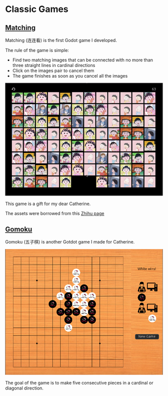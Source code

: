 # Classic Games

## [Matching](https://henryrlee.github.io/ClassicGames/Matching/)

Matching (连连看) is the first Godot game I developed.

The rule of the game is simple:

* Find two matching images that can be connected with no more than three
straight lines in cardinal directions
* Click on the images pair to cancel them
* The game finishes as soon as you cancel all the images

[![Matching](docs/images/matching.gif)](https://henryrlee.github.io/ClassicGames/Matching/)

This game is a gift for my dear Catherine.

The assets were borrowed from this
[Zhihu page](https://zhuanlan.zhihu.com/p/141303512)

## [Gomoku](https://henryrlee.github.io/ClassicGames/Gomoku/)

Gomoku (五子棋) is another Gotdot game I made for Catherine.

[![Gomoku](docs/images/gomoku.png)](https://henryrlee.github.io/ClasssicGames/Gomoku/)

The goal of the game is to make five consecutive pieces in a cardinal
or diagonal direction.
